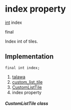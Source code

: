 
<div>

# index property

</div>


[int](https://api.flutter.dev/flutter/dart-core/int-class.html)
index


final




Index int of tiles.



## Implementation

``` language-dart
final int index;
```







1.  [talawa](../../index.html)
2.  [custom_list_tile](../../widgets_custom_list_tile/)
3.  [CustomListTile](../../widgets_custom_list_tile/CustomListTile-class.html)
4.  index property

##### CustomListTile class







